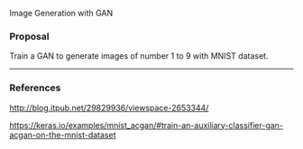 Image Generation with GAN

### Proposal

Train a GAN to generate images of number 1 to 9 with MNIST dataset.

---

### References

http://blog.itpub.net/29829936/viewspace-2653344/

https://keras.io/examples/mnist_acgan/#train-an-auxiliary-classifier-gan-acgan-on-the-mnist-dataset
